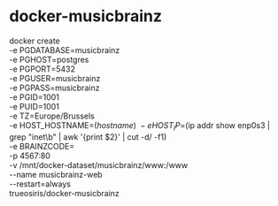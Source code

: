 # docker-musicbrainz

docker create \
 -e PGDATABASE=musicbrainz \
 -e PGHOST=postgres \
 -e PGPORT=5432 \
 -e PGUSER=musicbrainz \
 -e PGPASS=musicbrainz \
 -e PGID=1001 \
 -e PUID=1001 \
 -e TZ=Europe/Brussels \
 -e HOST_HOSTNAME=$(hostname) \
 -e HOST_IP=$(ip addr show enp0s3 | grep "inet\b" | awk '{print $2}' | cut -d/ -f1) \
 -e BRAINZCODE= \
 -p 4567:80 \
 -v /mnt/docker-dataset/musicbrainz/www:/www \
 --name musicbrainz-web \
 --restart=always \
 trueosiris/docker-musicbrainz
